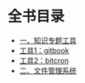 # 全书目录
- [一、知识专题工具](1.本章介绍.md)
- [工具1：gitbook](1.1Gitbook)
- [工具2：bitcron](1.2Bitcron.md)
- [二、文件管理系统](2.本章介绍.md)